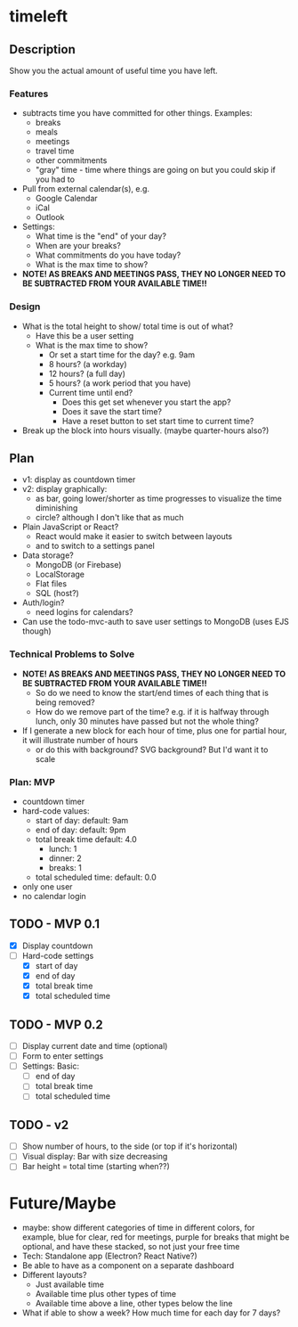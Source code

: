 # timeleft

## Description
Show you the actual amount of useful time you have left.

### Features

* subtracts time you have committed for other things. Examples:
  * breaks
  * meals
  * meetings
  * travel time
  * other commitments
  * "gray" time - time where things are going on but you could skip if you had to
* Pull from external calendar(s), e.g.
  * Google Calendar
  * iCal
  * Outlook
* Settings:
  * What time is the "end" of your day?
  * When are your breaks?
  * What commitments do you have today?
  * What is the max time to show? 
* **NOTE! AS BREAKS AND MEETINGS PASS, THEY NO LONGER NEED TO BE SUBTRACTED FROM YOUR AVAILABLE TIME!!**

### Design
* What is the total height to show/ total time is out of what?
  * Have this be a user setting
  * What is the max time to show? 
    * Or set a start time for the day? e.g. 9am
    * 8 hours? (a workday)
    * 12 hours? (a full day)
    * 5 hours? (a work period that you have)
    * Current time until end? 
      * Does this get set whenever you start the app?
      * Does it save the start time?
      * Have a reset button to set start time to current time?
* Break up the block into hours visually. (maybe quarter-hours also?)

## Plan
* v1: display as countdown timer
* v2: display graphically:
  * as bar, going lower/shorter as time progresses to visualize the time diminishing
  * circle? although I don't like that as much
* Plain JavaScript or React?
  * React would make it easier to switch between layouts
  * and to switch to a settings panel
* Data storage? 
  * MongoDB (or Firebase)
  * LocalStorage
  * Flat files
  * SQL (host?)
* Auth/login?
  * need logins for calendars?
* Can use the todo-mvc-auth to save user settings to MongoDB (uses EJS though) 

### Technical Problems to Solve
* **NOTE! AS BREAKS AND MEETINGS PASS, THEY NO LONGER NEED TO BE SUBTRACTED FROM YOUR AVAILABLE TIME!!**
  * So do we need to know the start/end times of each thing that is being removed?
  * How do we remove part of the time? e.g. if it is halfway through lunch, only 30 minutes have passed but not the whole thing?
* If I generate a new block for each hour of time, plus one for partial hour, it will illustrate number of hours
  * or do this with background? SVG background? But I'd want it to scale

### Plan: MVP
* countdown timer
* hard-code values:
  * start of day: default: 9am
  * end of day: default: 9pm
  * total break time default: 4.0 
    * lunch: 1
    * dinner: 2
    * breaks: 1
  * total scheduled time: default: 0.0
* only one user
* no calendar login 

## TODO - MVP 0.1
- [x] Display countdown
- [ ] Hard-code settings
  - [x] start of day
  - [x] end of day
  - [x] total break time
  - [x] total scheduled time

## TODO - MVP 0.2
- [ ] Display current date and time (optional)
- [ ] Form to enter settings
- [ ] Settings: Basic:
  - [ ] end of day
  - [ ] total break time
  - [ ] total scheduled time

## TODO - v2
- [ ] Show number of hours, to the side (or top if it's horizontal)
- [ ] Visual display: Bar with size decreasing
- [ ] Bar height = total time (starting when??)

# Future/Maybe
* maybe: show different categories of time in different colors, for example, blue for clear, red for meetings, purple for breaks that might be optional, and have these stacked, so not just your free time
* Tech: Standalone app (Electron? React Native?)
* Be able to have as a component on a separate dashboard
* Different layouts?
  * Just available time
  * Available time plus other types of time
  * Available time above a line, other types below the line
* What if able to show a week? How much time for each day for 7 days?
  